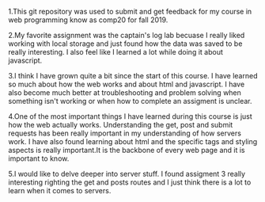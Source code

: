 1.This git repository was used to submit and get feedback for my course in web
programming know as comp20 for fall 2019.

2.My favorite assignment was the captain's log lab becuase I really liked 
working with local storage and just found how the data was saved to be really
interesting. I also feel like I learned a lot while doing it about javascript.

3.I think I have grown quite a bit since the start of this course. I have
learned so much about how the web works and about html and javascript. I have
also become much better at troubleshooting and problem solving when something
isn't working or when how to complete an assigment is unclear.

4.One of the most important things I have learned during this course
is just how the web actually works. Understanding the get, post and submit
requests has been really important in my understanding of how servers work. I 
have also found learning about html and the specific tags and styling aspects
is really important.It is the backbone of every web page and it is important
to know.

5.I would like to delve deeper into server stuff. I found assigment 3 really interesting righting the get and posts routes and I just think there is a lot to
learn when it comes to servers. 

